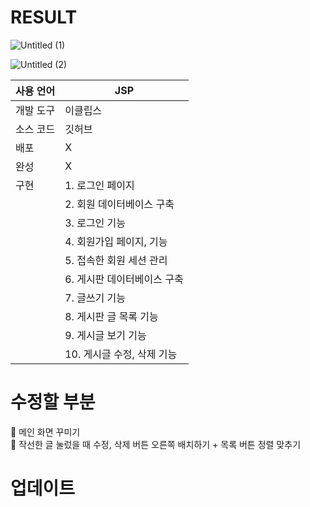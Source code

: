 # RESULT
![Untitled (1)](https://github.com/june4969/JSP_Bulletin-Board/assets/127813398/bad7f052-b737-4827-b061-ac06a375182c)


![Untitled (2)](https://github.com/june4969/JSP_Bulletin-Board/assets/127813398/f39e4832-cac6-406b-b799-9305266c6485)


| 사용 언어 | JSP |
| --- | --- |
| 개발 도구 | 이클립스 |
| 소스 코드 | 깃허브 |
| 배포 | X |
| 완성 | X |
| 구현  | 1. 로그인 페이지 |
|  | 2. 회원 데이터베이스 구축 |
|  | 3. 로그인 기능 |
|  | 4. 회원가입 페이지, 기능 |
|  | 5. 접속한 회원 세션 관리 |
|  | 6. 게시판 데이터베이스 구축 |
|  | 7. 글쓰기 기능  |
|  | 8. 게시판 글 목록 기능 |
|  | 9. 게시글 보기 기능  |
|  | 10. 게시글 수정, 삭제 기능 |




# 수정할 부분

<aside>
📎 메인 화면 꾸미기

</aside>

<aside>
📎 작선한 글 눌렀을 때 수정, 삭제 버튼 오른쪽 배치하기 + 목록 버튼 정렬 맞추기

</aside>







# 업데이트
